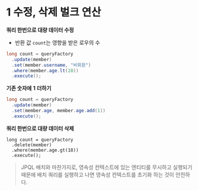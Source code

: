 # 1 수정, 삭제 벌크 연산

**쿼리 한번으로 대량 데이터 수정**

* 반환 값 `count`는 영향을 받은 로우의 수

```java
long count = queryFactory
  .update(member)
  .set(member.username, "비회원") 
  .where(member.age.lt(28))
  .execute();
```

**기존 숫자에** **1** **더하기**

```java
long count = queryFactory
  .update(member)
  .set(member.age, member.age.add(1))
  .execute();
```

**쿼리 한번으로 대량 데이터 삭제**

```
long count = queryFactory
  .delete(member)
  .where(member.age.gt(18))
  .execute();
```

> JPQL 배치와 마찬가지로, 영속성 컨텍스트에 있는 엔티티를 무시하고 실행되기 때문에 배치 쿼리를 실행하고 나면 영속성 컨텍스트를 초기화 하는 것이 안전하다.